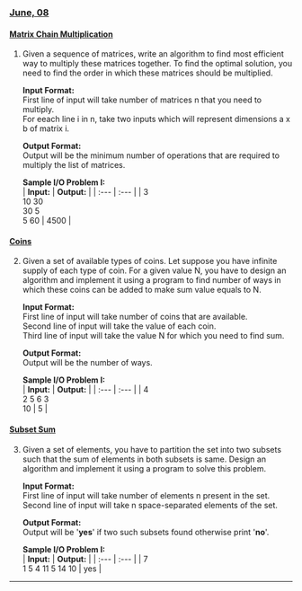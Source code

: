 ### [June, 08](../Week_11/)

#### [Matrix Chain Multiplication](matrix_mul.cpp)

1. Given a sequence of matrices, write an algorithm to find most efficient way to multiply these matrices together. To find the optimal solution, you need to find the order in which these matrices should be multiplied.

    **Input Format:**<br>
    First line of input will take number of matrices n that you need to multiply.<br>
    For eeach line i in n, take two inputs which will represent dimensions a x b of matrix i.<br>

    **Output Format:**<br>
    Output will be the minimum number of operations that are required to multiply the list of matrices.<br>

    **Sample I/O Problem I:**<br>
    | **Input:**                 | **Output:** |
    | :---                       | :---        |
    | 3<br>10 30<br>30 5<br>5 60 | 4500        |

#### [Coins](coins.cpp)

2. Given a set of available types of coins. Let suppose you have infinite supply of each type of coin. For a given value N, you have to design an algorithm and implement it using a program to find number of ways in which these coins can be added to make sum value equals to N.

    **Input Format:**<br>
    First line of input will take number of coins that are available.<br>
    Second line of input will take the value of each coin.<br>
    Third line of input will take the value N for which you need to find sum.<br>

    **Output Format:**<br>
    Output will be the number of ways.<br>

    **Sample I/O Problem I:**<br>
    | **Input:**         | **Output:** |
    | :---               | :---        |
    | 4<br>2 5 6 3<br>10 | 5           |

#### [Subset Sum](subset.cpp)

3. Given a set of elements, you have to partition the set into two subsets such that the sum of elements in both subsets is same. Design an algorithm and implement it using a program to solve this problem.

    **Input Format:**<br>
    First line of input will take number of elements n present in the set.<br>
    Second line of input will take n space-separated elements of the set.<br>

    **Output Format:**<br>
    Output will be '**yes**' if two such subsets found otherwise print '**no**'.

    **Sample I/O Problem I:**<br>
    | **Input:**            | **Output:** |
    | :---                  | :---        |
    | 7<br>1 5 4 11 5 14 10 | yes         |

---